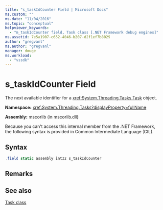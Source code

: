 ```yaml
---
title: "s_taskIdCounter Field | Microsoft Docs"
ms.custom: ""
ms.date: "11/04/2016"
ms.topic: "conceptual"
helpviewer_keywords: 
  - "m_taskIdCounter field, Task class [.NET Framework debug engines]"
ms.assetid: 7e5a1907-c652-4046-b207-d2f1ef7b8029
author: "gregvanl"
ms.author: "gregvanl"
manager: douge
ms.workload: 
  - "vssdk"
---
```

# s_taskIdCounter Field
The next available identifier for a <xref:System.Threading.Tasks.Task> object.  
  
 **Namespace:** <xref:System.Threading.Tasks?displayProperty=fullName>  
  
 **Assembly:** mscorlib (in mscorlib.dll)  
  
 Because you can't access this internal member from the .NET Framework, the following syntax is provided in Common Intermediate Language (CIL).  
  
## Syntax  
  
```csharp  
.field static assembly int32 s_taskIdCounter  
```  
  
## Remarks  
  
## See also  
 [Task class](../../extensibility/debugger/task-class-internal-members.md)